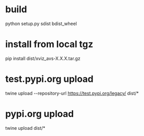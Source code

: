 # build
python setup.py sdist bdist_wheel

# install from local tgz
pip install dist/xviz_avs-X.X.X.tar.gz

# test.pypi.org upload
twine upload --repository-url https://test.pypi.org/legacy/ dist/*

# pypi.org upload
twine upload dist/*
